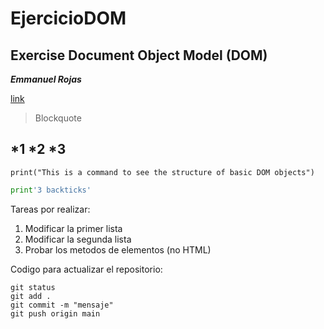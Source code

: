 # EjercicioDOM
## Exercise Document Object Model (DOM)

**_Emmanuel Rojas_**

[link](./index.html)

> Blockquote

*1
*2
*3
---
`print("This is a command to see the structure of basic DOM objects")`


```python
print'3 backticks'
```

Tareas por realizar:
1. Modificar la primer lista
2. Modificar la segunda lista
3. Probar los metodos de elementos (no HTML)


Codigo para actualizar el repositorio:
```
git status 
git add .
git commit -m "mensaje"
git push origin main 
```

